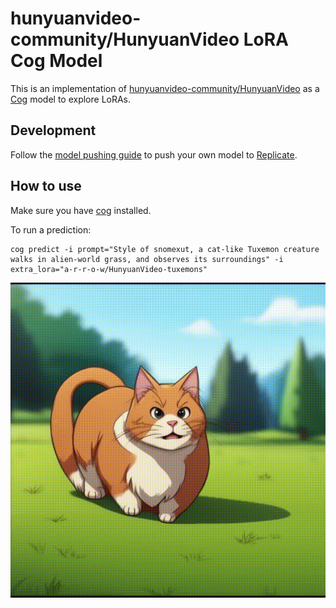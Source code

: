 # hunyuanvideo-community/HunyuanVideo LoRA Cog Model

This is an implementation of [hunyuanvideo-community/HunyuanVideo](https://huggingface.co/hunyuanvideo-community/HunyuanVideo) as a [Cog](https://github.com/replicate/cog) model to explore LoRAs.

## Development

Follow the [model pushing guide](https://replicate.com/docs/guides/push-a-model) to push your own model to [Replicate](https://replicate.com).


## How to use

Make sure you have [cog](https://github.com/replicate/cog) installed.

To run a prediction:

    cog predict -i prompt="Style of snomexut, a cat-like Tuxemon creature walks in alien-world grass, and observes its surroundings" -i extra_lora="a-r-r-o-w/HunyuanVideo-tuxemons"

![Output](output.gif)